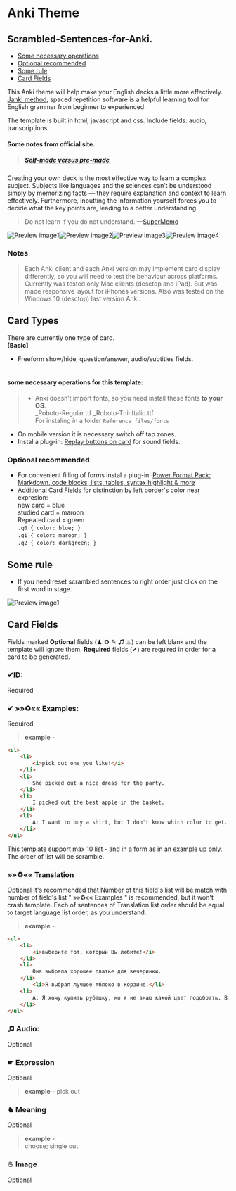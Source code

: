 # Anki Theme 
## Scrambled-Sentences-for-Anki.
- [Some necessary operations](#some-necessary-operations-for-this-template)
- [Optional recommended](#optional-recommended)
- [Some rule](#some-rule)
- [Card Fields](#card-fields)

This Anki theme will help make your English decks a little more effectively. [Janki method](https://apps.ankiweb.net/docs/manual.html#spaced-repetition), spaced repetition software is a helpful learning tool for English grammar from beginner to experienced.

The template is built in html, javascript and css. Include fields: audio, transcriptions.

#### Some notes from official site.
> ##### [Self-made versus pre-made](https://apps.ankiweb.net/docs/manual.html#downloading-shared-decks)
Creating your own deck is the most effective way to learn a complex subject. Subjects like languages and the sciences can’t be understood simply by memorizing facts — they require explanation and context to learn effectively. Furthermore, inputting the information yourself forces you to decide what the key points are, leading to a better understanding.

 > Do not learn if you do not understand.
—[SuperMemo](https://www.supermemo.com/en/articles/20rules)

![Preview image1](./readmeImg/preview_1.jpg)![Preview image2](./readmeImg/preview_2.jpg)![Preview image3](./readmeImg/preview_3.jpg)![Preview image4](./readmeImg/preview_4.jpg)

### Notes
>Each Anki client and each Anki version may implement card display differently, so you will need to test the behaviour across platforms. 
Currently was tested only Mac clients (desctop and iPad). But was made responsive layout for iPhones versions. 
Also was tested on the Windows 10 (desctop) last version Anki.

## Card Types
There are currently one type of card.<br>
 **[Basic]**
  - Freeform show/hide, question/answer, audio/subtitles fields.<br><br>

#### some necessary operations for this template:
>- Anki doesn’t import fonts, so you need install these fonts **to your OS**:<br>
_Roboto-Regular.ttf
_Roboto-ThinItalic.ttf<br>
For instaling in a folder `Reference files/fonts`
- On mobile version it is necessary switch off tap zones.
- Instal a plug-in: [Replay buttons on card](https://ankiweb.net/shared/info/498789867) for sound fields.

### Optional recommended
- For convenient filling of forms instal a plug-in: [Power Format Pack: Markdown, code blocks, lists, tables, syntax highlight & more](https://ankiweb.net/shared/info/162313389)
- [Additional Card Fields](https://ankiweb.net/shared/info/441235634) for distinction by left border's color near expresion:<br>
new card = blue<br>
studied card = maroon<br>
Repeated card = green<br>
`.q0 { color: blue; }`<br>
`.q1 { color: maroon; }`<br>
`.q2 { color: darkgreen; }`<br>


## Some rule
- If you need reset scrambled sentences to right order just click on the first word in stage.

![Preview image1](./readmeImg/SC_exm_1.jpg)

## Card Fields
Fields marked **Optional** fields (♟ ♻ ✎ ♫ ♨) can be left blank and the template will ignore them. **Required** fields (✔) are required in order for a card to be generated.
### ✔ID: 
Required

### ✔ »»♻«« Examples:
Required
>**example** - 
``` html
<ul>
	<li>
		<i>pick out one you like!</i>
	</li>
	<li>
		She picked out a nice dress for the party.
	</li>
	<li>
		I picked out the best apple in the basket.
	</li>
	<li>
		A: I want to buy a shirt, but I don't know which color to get. B: I'll help you pick out a color!
	</li>
</ul>
```

This template support max 10 list - and in a form as in an example up only. The order of list will be scramble.

### »»♻«« Translation
Optional
It's recommended that Number of this field's list will be match with number of field's list " »»♻«« Examples " is recommended, but it won't crash template.
Each of sentences of Translation list order should be equal to target language list order, as you understand.     
>**example** - 
``` html
<ul>
	<li>
		<i>выберите тот, который Вы любите!</i>
	</li>
	<li>
		Она выбрала хорошее платье для вечеринки.
	</li>
		<li>Я выбрал лучшее яблоко в корзине.</li>
	<li>
		A: Я хочу купить рубашку, но я не знаю какой цвет подобрать. B: Я помогу Вам выбрать цвет!
	</li>
</ul>
```

### ♫ Audio:
Optional
### ☛ Expression
Optional
>**example** - pick out

### ♞ Meaning
Optional
> **example** -<br>
choose; single out

### ♨ Image
Optional


